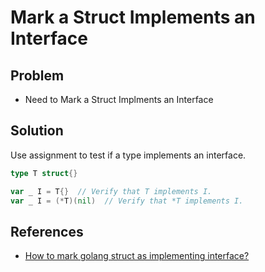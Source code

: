 # Mark a Struct Implements an Interface

## Problem
* Need to Mark a Struct Implments an Interface

## Solution
Use assignment to test if a type implements an interface.

```go
type T struct{}

var _ I = T{}  // Verify that T implements I.
var _ I = (*T)(nil)  // Verify that *T implements I.      
```

## References
* [How to mark golang struct as implementing interface?](https://stackoverflow.com/questions/33089523/how-to-mark-golang-struct-as-implementing-interface)
